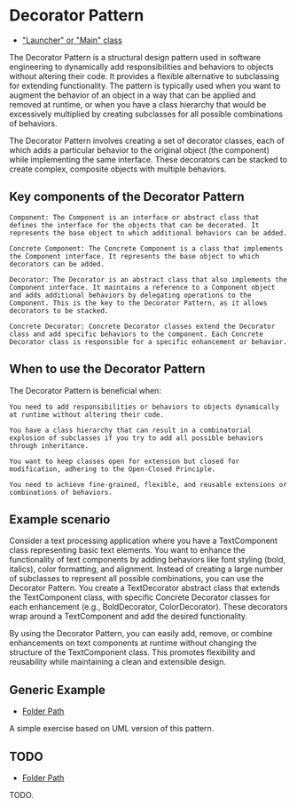 # Decorator Pattern

- ["Launcher" or "Main" class](./src/main/java/it/gb/DecoratorPattern.java)

The Decorator Pattern is a structural design pattern used in software engineering to dynamically add responsibilities and behaviors to objects without altering their code. It provides a flexible alternative to subclassing for extending functionality. The pattern is typically used when you want to augment the behavior of an object in a way that can be applied and removed at runtime, or when you have a class hierarchy that would be excessively multiplied by creating subclasses for all possible combinations of behaviors.

The Decorator Pattern involves creating a set of decorator classes, each of which adds a particular behavior to the original object (the component) while implementing the same interface. These decorators can be stacked to create complex, composite objects with multiple behaviors.

## Key components of the Decorator Pattern

    Component: The Component is an interface or abstract class that defines the interface for the objects that can be decorated. It represents the base object to which additional behaviors can be added.

    Concrete Component: The Concrete Component is a class that implements the Component interface. It represents the base object to which decorators can be added.

    Decorator: The Decorator is an abstract class that also implements the Component interface. It maintains a reference to a Component object and adds additional behaviors by delegating operations to the Component. This is the key to the Decorator Pattern, as it allows decorators to be stacked.

    Concrete Decorator: Concrete Decorator classes extend the Decorator class and add specific behaviors to the component. Each Concrete Decorator class is responsible for a specific enhancement or behavior.

## When to use the Decorator Pattern

The Decorator Pattern is beneficial when:

    You need to add responsibilities or behaviors to objects dynamically at runtime without altering their code.

    You have a class hierarchy that can result in a combinatorial explosion of subclasses if you try to add all possible behaviors through inheritance.

    You want to keep classes open for extension but closed for modification, adhering to the Open-Closed Principle.

    You need to achieve fine-grained, flexible, and reusable extensions or combinations of behaviors.

## Example scenario

Consider a text processing application where you have a TextComponent class representing basic text elements. You want to enhance the functionality of text components by adding behaviors like font styling (bold, italics), color formatting, and alignment. Instead of creating a large number of subclasses to represent all possible combinations, you can use the Decorator Pattern. You create a TextDecorator abstract class that extends the TextComponent class, with specific Concrete Decorator classes for each enhancement (e.g., BoldDecorator, ColorDecorator). These decorators wrap around a TextComponent and add the desired functionality.

By using the Decorator Pattern, you can easily add, remove, or combine enhancements on text components at runtime without changing the structure of the TextComponent class. This promotes flexibility and reusability while maintaining a clean and extensible design.

## Generic Example

- [Folder Path](./src/main/java/it/gb/generic)

A simple exercise based on UML version of this pattern.

## TODO

- [Folder Path](./src/main/java/it/gb/TODO)

TODO.
